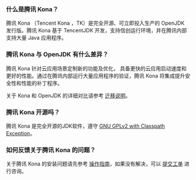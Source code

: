 ### 什么是腾讯 Kona？

腾讯 Kona （Tencent Kona ，TK）是完全开源、可立即投入生产的 OpenJDK  发行版。腾讯 Kona 基于 TencentJDK 开发，支持信创运行环境，并在腾讯内部支持大量 Java 应用程序。

### 腾讯 Kona 与 OpenJDK 有什么差异？

腾讯 Kona 针对云应用场景定制新的功能及优化， 具备更快的云应用启动速度和更好的性能。通过在腾讯内部运行大量应用程序的验证，腾讯 Kona 将集成提升安全性和性能的补丁程序。

关于 Kona 和 OpenJDK 的详细对比请参考 [迁移说明](https://cloud.tencent.com/document/product/1149/59189)。

### 腾讯 Kona 开源吗？

腾讯 Kona 是完全开源的JDK软件，遵守 [GNU GPLv2 with Classpath Exception](https://openjdk.java.net/legal/gplv2+ce.html)。


### 如何反馈关于腾讯 Kona 的问题？

关于腾讯 Kona 的安装问题请先参考 [操作指南](https://cloud.tencent.com/document/product/1149/38537)，如果没有解决，可以 [提交工单](https://console.cloud.tencent.com/workorder/category) 进行咨询。

